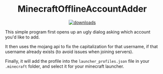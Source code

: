 <h1 align="center">MinecraftOfflineAccountAdder</h1>

<p align="center">
  <a href="https://github.com/biscuut/MinecraftOfflineAccountAdder/releases">
    <img alt="downloads" src="https://img.shields.io/github/v/release/biscuut/MinecraftOfflineAccountAdder?color=ff5555" target="_blank" />
  </a>
</p>

This simple program first opens up an ugly dialog asking which account you'd like to add.

It then uses the mojang api to fix the capitalization for that username, if that username already exists (to avoid issues when joining servers). 

Finally, it will add the profile into the `launcher_profiles.json` file in your `.minecraft` folder, and select it for your minecraft launcher.